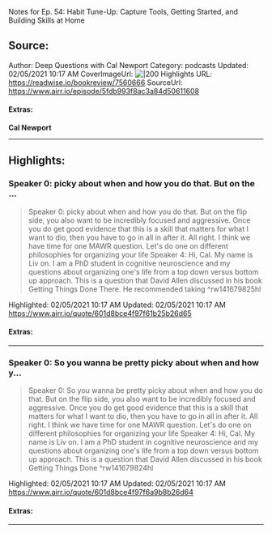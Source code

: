 Notes for Ep. 54: Habit Tune-Up: Capture Tools, Getting Started, and Building Skills at Home

## Source:
Author: Deep Questions with Cal Newport
Category: podcasts
Updated: 02/05/2021 10:17 AM
CoverImageUrl: 
![|200](https://storage.buzzsprout.com/variants/gs786v9wsn99x7epkmj25wtfs4bg/f81607a3cd537406cf0cf506c726bfe2824c5e584c9e9dc5e04e42436c820a79.jpg)
Highlights URL: https://readwise.io/bookreview/7560666
SourceUrl: https://www.airr.io/episode/5fdb993f8ac3a84d50611608


#### Extras:
**Cal Newport**



 
-----
 ## Highlights:

### Speaker 0: picky about when and how you do that. But on the ...
>Speaker 0: picky about when and how you do that. But on the flip side, you also want to be incredibly focused and aggressive. Once you do get good evidence that this is a skill that matters for what I want to dio, then you have to go in all in after it. All right. I think we have time for one MAWR question. Let's do one on different philosophies for organizing your life
>Speaker 4: Hi, Cal. My name is Liv on. I am a PhD student in cognitive neuroscience and my questions about organizing one's life from a top down versus bottom up approach. This is a question that David Allen discussed in his book Getting Things Done There. He recommended taking ^rw141679825hl


Highlighted: 02/05/2021 10:17 AM
Updated: 02/05/2021 10:17 AM
https://www.airr.io/quote/601d8bce4f97f61b25b26d65


#### Extras:





------

### Speaker 0: So you wanna be pretty picky about when and how y...
>Speaker 0: So you wanna be pretty picky about when and how you do that. But on the flip side, you also want to be incredibly focused and aggressive. Once you do get good evidence that this is a skill that matters for what I want to dio, then you have to go in all in after it. All right. I think we have time for one MAWR question. Let's do one on different philosophies for organizing your life
>Speaker 4: Hi, Cal. My name is Liv on. I am a PhD student in cognitive neuroscience and my questions about organizing one's life from a top down versus bottom up approach. This is a question that David Allen discussed in his book Getting Things Done ^rw141679824hl


Highlighted: 02/05/2021 10:17 AM
Updated: 02/05/2021 10:17 AM
https://www.airr.io/quote/601d8bce4f97f6a9b8b26d64


#### Extras:





------

